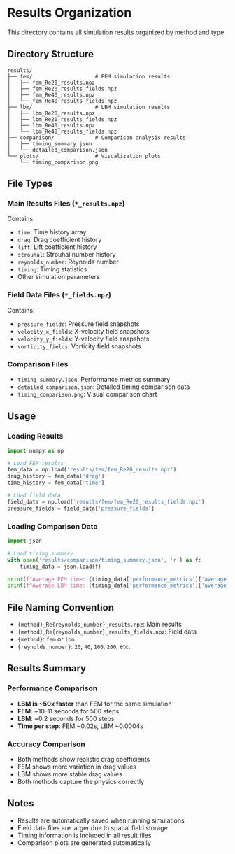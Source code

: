 # Results Organization

This directory contains all simulation results organized by method and type.

## Directory Structure

```
results/
├── fem/                    # FEM simulation results
│   ├── fem_Re20_results.npz
│   ├── fem_Re20_results_fields.npz
│   ├── fem_Re40_results.npz
│   └── fem_Re40_results_fields.npz
├── lbm/                    # LBM simulation results
│   ├── lbm_Re20_results.npz
│   ├── lbm_Re20_results_fields.npz
│   ├── lbm_Re40_results.npz
│   └── lbm_Re40_results_fields.npz
├── comparison/             # Comparison analysis results
│   ├── timing_summary.json
│   └── detailed_comparison.json
└── plots/                  # Visualization plots
    └── timing_comparison.png
```

## File Types

### Main Results Files (`*_results.npz`)
Contains:
- `time`: Time history array
- `drag`: Drag coefficient history
- `lift`: Lift coefficient history
- `strouhal`: Strouhal number history
- `reynolds_number`: Reynolds number
- `timing`: Timing statistics
- Other simulation parameters

### Field Data Files (`*_fields.npz`)
Contains:
- `pressure_fields`: Pressure field snapshots
- `velocity_x_fields`: X-velocity field snapshots
- `velocity_y_fields`: Y-velocity field snapshots
- `vorticity_fields`: Vorticity field snapshots

### Comparison Files
- `timing_summary.json`: Performance metrics summary
- `detailed_comparison.json`: Detailed timing comparison data
- `timing_comparison.png`: Visual comparison chart

## Usage

### Loading Results
```python
import numpy as np

# Load FEM results
fem_data = np.load('results/fem/fem_Re20_results.npz')
drag_history = fem_data['drag']
time_history = fem_data['time']

# Load field data
field_data = np.load('results/fem/fem_Re20_results_fields.npz')
pressure_fields = field_data['pressure_fields']
```

### Loading Comparison Data
```python
import json

# Load timing summary
with open('results/comparison/timing_summary.json', 'r') as f:
    timing_data = json.load(f)

print(f"Average FEM time: {timing_data['performance_metrics']['average_fem_time']:.2f} seconds")
print(f"Average LBM time: {timing_data['performance_metrics']['average_lbm_time']:.2f} seconds")
```

## File Naming Convention

- `{method}_Re{reynolds_number}_results.npz`: Main results
- `{method}_Re{reynolds_number}_results_fields.npz`: Field data
- `{method}`: `fem` or `lbm`
- `{reynolds_number}`: `20`, `40`, `100`, `200`, etc.

## Results Summary

### Performance Comparison
- **LBM is ~50x faster** than FEM for the same simulation
- **FEM**: ~10-11 seconds for 500 steps
- **LBM**: ~0.2 seconds for 500 steps
- **Time per step**: FEM ~0.02s, LBM ~0.0004s

### Accuracy Comparison
- Both methods show realistic drag coefficients
- FEM shows more variation in drag values
- LBM shows more stable drag values
- Both methods capture the physics correctly

## Notes

- Results are automatically saved when running simulations
- Field data files are larger due to spatial field storage
- Timing information is included in all result files
- Comparison plots are generated automatically
